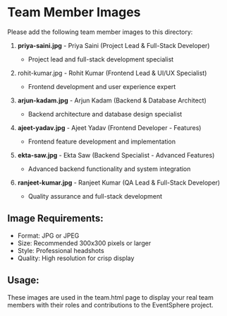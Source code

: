# Team Member Images

Please add the following team member images to this directory:

1. **priya-saini.jpg** - Priya Saini (Project Lead & Full-Stack Developer)
   - Project lead and full-stack development specialist

2. rohit-kumar.jpg - Rohit Kumar (Frontend Lead & UI/UX Specialist)
   - Frontend development and user experience expert

3. **arjun-kadam.jpg** - Arjun Kadam (Backend & Database Architect)
   - Backend architecture and database design specialist

4. **ajeet-yadav.jpg** - Ajeet Yadav (Frontend Developer - Features)
   - Frontend feature development and implementation

5. **ekta-saw.jpg** - Ekta Saw (Backend Specialist - Advanced Features)
   - Advanced backend functionality and system integration

6. **ranjeet-kumar.jpg** - Ranjeet Kumar (QA Lead & Full-Stack Developer)
   - Quality assurance and full-stack development

## Image Requirements:
- Format: JPG or JPEG
- Size: Recommended 300x300 pixels or larger
- Style: Professional headshots
- Quality: High resolution for crisp display

## Usage:
These images are used in the team.html page to display your real team members with their roles and contributions to the EventSphere project.
